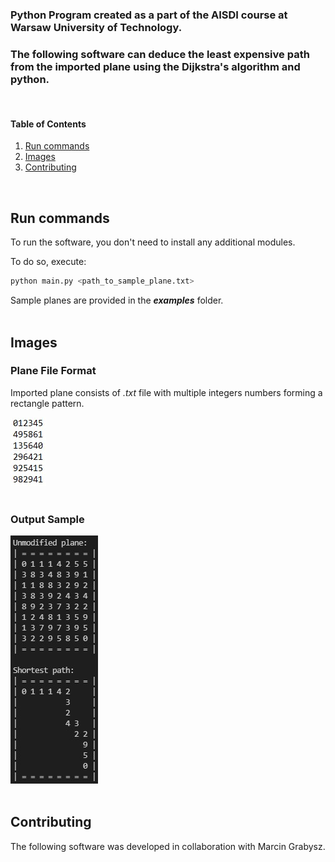 ### Python Program created as a part of the AISDI course at Warsaw University of Technology.

### The following software can deduce the least expensive path from the imported plane using the Dijkstra's algorithm and python.

<br/>

#### Table of Contents

1. [Run commands](#run-commands)
2. [Images](#images)
3. [Contributing](#contributing)

<br/>

## Run commands

To run the software, you don't need to install any additional modules.

To do so, execute:

```bash
python main.py <path_to_sample_plane.txt>
```

Sample planes are provided in the <b><i>examples</i></b> folder.<br/><br/>

## Images
### Plane File Format

Imported plane consists of <i>.txt</i> file with multiple integers numbers forming a rectangle pattern.   

<img src="images\plane_file_format.jpg" alt="planeFileFormat"/><br/><br/>

### Output Sample
<img src="images\console_print_example.jpg" alt="ConsolePrintExample"/><br/><br/>

## Contributing

The following software was developed in collaboration with Marcin Grabysz.